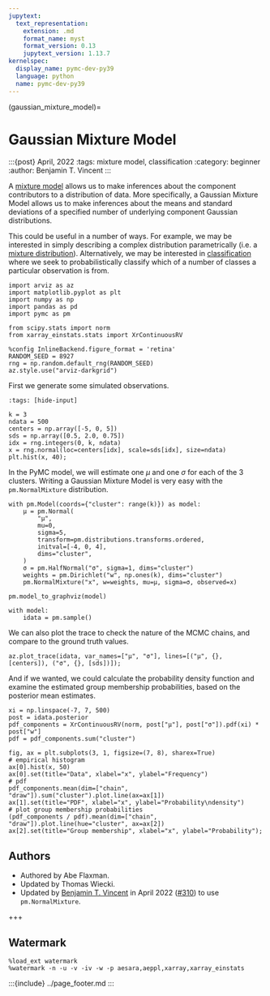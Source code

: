 ```yaml
---
jupytext:
  text_representation:
    extension: .md
    format_name: myst
    format_version: 0.13
    jupytext_version: 1.13.7
kernelspec:
  display_name: pymc-dev-py39
  language: python
  name: pymc-dev-py39
---
```


(gaussian_mixture_model)=
# Gaussian Mixture Model

:::{post} April, 2022
:tags: mixture model, classification
:category: beginner
:author: Benjamin T. Vincent
:::

A [mixture model](https://en.wikipedia.org/wiki/Mixture_model) allows us to make inferences about the component contributors to a distribution of data. More specifically, a Gaussian Mixture Model allows us to make inferences about the means and standard deviations of a specified number of underlying component Gaussian distributions.

This could be useful in a number of ways. For example, we may be interested in simply describing a complex distribution parametrically (i.e. a [mixture distribution](https://en.wikipedia.org/wiki/Mixture_distribution)). Alternatively, we may be interested in [classification](https://en.wikipedia.org/wiki/Classification) where we seek to probabilistically classify which of a number of classes a particular observation is from.

```{code-cell} ipython3
import arviz as az
import matplotlib.pyplot as plt
import numpy as np
import pandas as pd
import pymc as pm

from scipy.stats import norm
from xarray_einstats.stats import XrContinuousRV
```

```{code-cell} ipython3
%config InlineBackend.figure_format = 'retina'
RANDOM_SEED = 8927
rng = np.random.default_rng(RANDOM_SEED)
az.style.use("arviz-darkgrid")
```

First we generate some simulated observations.

```{code-cell} ipython3
:tags: [hide-input]

k = 3
ndata = 500
centers = np.array([-5, 0, 5])
sds = np.array([0.5, 2.0, 0.75])
idx = rng.integers(0, k, ndata)
x = rng.normal(loc=centers[idx], scale=sds[idx], size=ndata)
plt.hist(x, 40);
```

In the PyMC model, we will estimate one $\mu$ and one $\sigma$ for each of the 3 clusters. Writing a Gaussian Mixture Model is very easy with the `pm.NormalMixture` distribution.

```{code-cell} ipython3
with pm.Model(coords={"cluster": range(k)}) as model:
    μ = pm.Normal(
        "μ",
        mu=0,
        sigma=5,
        transform=pm.distributions.transforms.ordered,
        initval=[-4, 0, 4],
        dims="cluster",
    )
    σ = pm.HalfNormal("σ", sigma=1, dims="cluster")
    weights = pm.Dirichlet("w", np.ones(k), dims="cluster")
    pm.NormalMixture("x", w=weights, mu=μ, sigma=σ, observed=x)

pm.model_to_graphviz(model)
```

```{code-cell} ipython3
with model:
    idata = pm.sample()
```

We can also plot the trace to check the nature of the MCMC chains, and compare to the ground truth values.

```{code-cell} ipython3
az.plot_trace(idata, var_names=["μ", "σ"], lines=[("μ", {}, [centers]), ("σ", {}, [sds])]);
```

And if we wanted, we could calculate the probability density function and examine the estimated group membership probabilities, based on the posterior mean estimates.

```{code-cell} ipython3
xi = np.linspace(-7, 7, 500)
post = idata.posterior
pdf_components = XrContinuousRV(norm, post["μ"], post["σ"]).pdf(xi) * post["w"]
pdf = pdf_components.sum("cluster")

fig, ax = plt.subplots(3, 1, figsize=(7, 8), sharex=True)
# empirical histogram
ax[0].hist(x, 50)
ax[0].set(title="Data", xlabel="x", ylabel="Frequency")
# pdf
pdf_components.mean(dim=["chain", "draw"]).sum("cluster").plot.line(ax=ax[1])
ax[1].set(title="PDF", xlabel="x", ylabel="Probability\ndensity")
# plot group membership probabilities
(pdf_components / pdf).mean(dim=["chain", "draw"]).plot.line(hue="cluster", ax=ax[2])
ax[2].set(title="Group membership", xlabel="x", ylabel="Probability");
```

## Authors
- Authored by Abe Flaxman.
- Updated by Thomas Wiecki.
- Updated by [Benjamin T. Vincent](https://github.com/drbenvincent) in April 2022 ([#310](https://github.com/pymc-devs/pymc-examples/pull/310)) to use `pm.NormalMixture`.

+++

## Watermark

```{code-cell} ipython3
%load_ext watermark
%watermark -n -u -v -iv -w -p aesara,aeppl,xarray,xarray_einstats
```

:::{include} ../page_footer.md
:::
